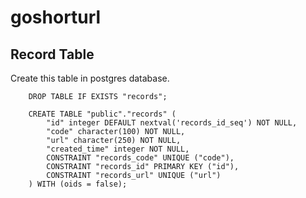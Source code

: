 # goshorturl

## Record Table

Create this table in postgres database.

```
    DROP TABLE IF EXISTS "records";

    CREATE TABLE "public"."records" (
        "id" integer DEFAULT nextval('records_id_seq') NOT NULL,
        "code" character(100) NOT NULL,
        "url" character(250) NOT NULL,
        "created_time" integer NOT NULL,
        CONSTRAINT "records_code" UNIQUE ("code"),
        CONSTRAINT "records_id" PRIMARY KEY ("id"),
        CONSTRAINT "records_url" UNIQUE ("url")
    ) WITH (oids = false);
```


